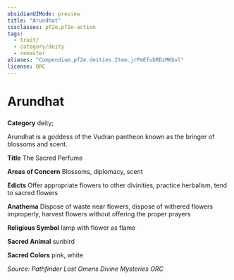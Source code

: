 ```yaml
---
obsidianUIMode: preview
title: "Arundhat"
cssclasses: pf2e,pf2e-action
tags:
  - trait/
  - category/deity
  - remaster
aliases: "Compendium.pf2e.deities.Item.jrPmEfubRDzMKbxl"
license: ORC
---
```

# Arundhat

### 

**Category** deity; 




Arundhat is a goddess of the Vudran pantheon known as the bringer of blossoms and scent.

**Title** The Sacred Perfume

**Areas of Concern** Blossoms, diplomacy, scent

**Edicts** Offer appropriate flowers to other divinities, practice herbalism, tend to sacred flowers

**Anathema** Dispose of waste near flowers, dispose of withered flowers improperly, harvest flowers without offering the proper prayers

**Religious Symbol** lamp with flower as flame

**Sacred Animal** sunbird

**Sacred Colors** pink, white

*Source: Pathfinder Lost Omens Divine Mysteries*
*ORC*